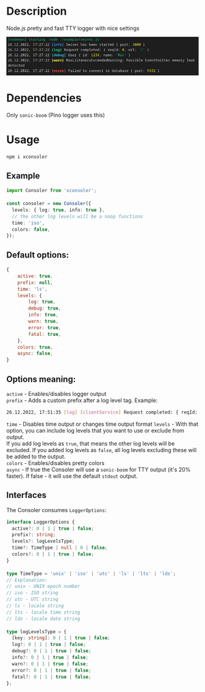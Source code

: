 # Description

Node.js pretty and fast TTY logger with nice settings

![screenshot](https://raw.githubusercontent.com/wellloy1/consoler/master/example/screenshot.jpg)

# Dependencies

Only `sonic-boom` (Pino logger uses this)

# Usage

```bash
npm i xconsoler
```

## Example

```ts
import Consoler from 'xconsoler';

const consoler = new Consoler({
  levels: { log: true, info: true },
  // the other log levels will be a noop functions
  time: 'iso',
  colors: false,
});
```

## Default options:

```js
{
	active: true,
	prefix: null,
	time: 'ls',
	levels: {
		log: true,
		debug: true,
		info: true,
		warn: true,
		error: true,
		fatal: true,
	},
	colors: true,
	async: false,
}
```

## Options meaning:

`active` - Enables/disables logger output  
`prefix` - Adds a custom prefix after a log level tag. Example:

```bash
26.12.2022, 17:51:35 [log] [clientService] Request completed: { reqId: 0, url: '/' }
```

`time` - Disables time output or changes time output format
`levels` - With that option, you can include log levels that you want to use or exclude from output.  
If you add log levels as `true`, that means the other log levels will be excluded. If you added log levels as `false`, all log levels excluding these will be added to the output.  
`colors` - Enables/disables pretty colors  
`async` - If true the Consoler will use a `sonic-boom` for TTY output (it's 20% faster). If false - it will use the default `stdout` output.

## Interfaces

The Consoler consumes `LoggerOptions`:

```ts
interface LoggerOptions {
  active?: 0 | 1 | true | false;
  prefix?: string;
  levels?: logLevelsType;
  time?: TimeType | null | 0 | false;
  colors?: 0 | 1 | true | false;
}

type TimeType = 'unix' | 'iso' | 'utc' | 'ls' | 'lts' | 'lds';
// Explanation:
// unix - UNIX epoch number
// iso - ISO string
// utc - UTC string
// ls - locale string
// lts - locale time string
// lds - locale date string

type logLevelsType = {
  [key: string]: 0 | 1 | true | false;
  log?: 0 | 1 | true | false;
  debug?: 0 | 1 | true | false;
  info?: 0 | 1 | true | false;
  warn?: 0 | 1 | true | false;
  error?: 0 | 1 | true | false;
  fatal?: 0 | 1 | true | false;
};
```
